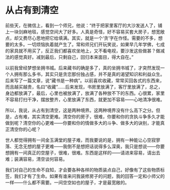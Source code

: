 # 从占有到清空

前些天，在微信上，看到一个师兄，他说：“终于把家里客厅的大沙发送人了，铺上一块剑麻地毯，感觉空间大了好多。人真是奇怪，好不容易买套大房子，想宽敞点，却又费尽心思地把它给填满。其实，就是一个‘贪’字在作怪。需要的不多，想要的太多。一切烦恼执着就产生了。常和师兄们开玩笑说，如果早几年学佛，七成的家具就不用买了，反正我们都喜欢坐地上，又不看电视，要沙发这些做甚？做减法的感觉真好。减到最后，只剩自己，回归本来面目，得大自在。” 

以前我曾经梦想坐拥书城。后来藏书的确是多了，真的坐拥书城了，才突然发现一个人拥有那么多书，其实只是贪恋那份独占感，并不是真的渴望知识和利益众生。后来写了一篇文章，说“藏书是一种病”。以前喜欢收藏，常常买回各式的东西来，而且越买越贵，名曰“收藏”……后来发现，书房里放满了，客厅里放满了，总之，身边都放满了，最后，心里也被放满了，放满了各种放不下的东西。心很累，家里不容易打扫干净，摆放整齐，心里放满了东西，就更加不容易——心地清净很难。 

所以，我说，从占有到清空，这是两种境界。这两种境界没有什么高下之分。但是，占有难，其实清空更难。清空你的房子，很难，你要和你的贪执斗争多久才能做到呢？清空你的心更难——你要和你的情做多大的斗争、做多大的诀别，才能真正清空你的心呢？ 

世人都觉得拥有一间金玉满堂的屋子难，而我要说的是，拥有一种能让心空寂寥落、无念无想的屋子更难——我倒不是想把话说得多么深奥，我只是想说——你要想拥有一间真正的空屋子，很难，很难。东西是这样的——请进来容易，请出去难；装满容易，清空谈何容易。 

我们对自己的生命不自知，才会要各种各样的物质装点自己，好像有了这些物质标签，我们才有了生命。如果有谁来问我装修房子的问题，我的回答一定和小师父的一样——什么都不需要。一间空空如也的屋子，才是最宽敞的。
